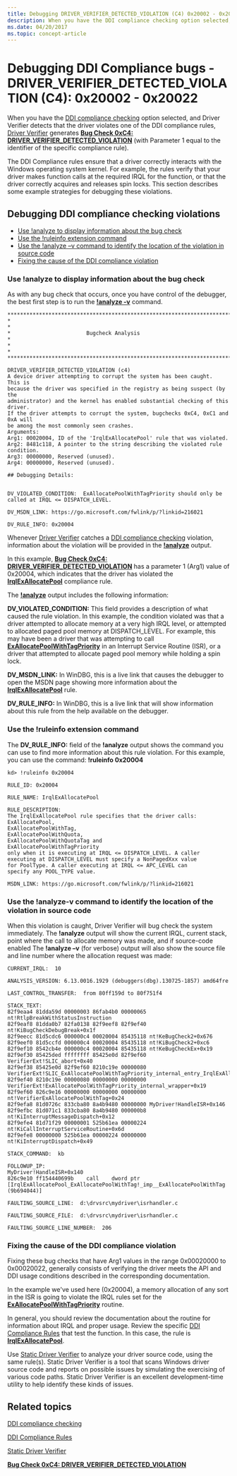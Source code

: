 ```yaml
---
title: Debugging DRIVER_VERIFIER_DETECTED_VIOLATION (C4) 0x20002 - 0x20022
description: When you have the DDI compliance checking option selected, and Driver Verifier detects that the driver violates one of the DDI compliance rules, Driver Verifier generates Bug Check 0xC4 DRIVER_VERIFIER_DETECTED_VIOLATION (with Parameter 1 equal to the identifier of the specific compliance rule).
ms.date: 04/20/2017
ms.topic: concept-article
---
```


# Debugging DDI Compliance bugs - DRIVER\_VERIFIER\_DETECTED\_VIOLATION (C4): 0x20002 - 0x20022


When you have the [DDI compliance checking](ddi-compliance-checking.md) option selected, and Driver Verifier detects that the driver violates one of the DDI compliance rules, [Driver Verifier](driver-verifier.md) generates [**Bug Check 0xC4: DRIVER\_VERIFIER\_DETECTED\_VIOLATION**](../debugger/bug-check-0xc4--driver-verifier-detected-violation.md) (with Parameter 1 equal to the identifier of the specific compliance rule).

The DDI Compliance rules ensure that a driver correctly interacts with the Windows operating system kernel. For example, the rules verify that your driver makes function calls at the required IRQL for the function, or that the driver correctly acquires and releases spin locks. This section describes some example strategies for debugging these violations.

## Debugging DDI compliance checking violations


-   [Use !analyze to display information about the bug check](#use-analyze-to-display-information-about-the-bug-check)
-   [Use the !ruleinfo extension command](#use-the-ruleinfo-extension-command)
-   [Use the !analyze –v command to identify the location of the violation in source code](#use-the-analyze-v-command-to-identify-the-location-of-the-violation-in-source-code)
-   [Fixing the cause of the DDI compliance violation](#fixing-the-cause-of-the-ddi-compliance-violation)

### Use !analyze to display information about the bug check

As with any bug check that occurs, once you have control of the debugger, the best first step is to run the [**!analyze -v**](../debuggercmds/-analyze.md) command.

```
*******************************************************************************
*                                                                             *
*                        Bugcheck Analysis                                    *
*                                                                             *
*******************************************************************************

DRIVER_VERIFIER_DETECTED_VIOLATION (c4)
A device driver attempting to corrupt the system has been caught.  This is
because the driver was specified in the registry as being suspect (by the
administrator) and the kernel has enabled substantial checking of this driver.
If the driver attempts to corrupt the system, bugchecks 0xC4, 0xC1 and 0xA will
be among the most commonly seen crashes.
Arguments:
Arg1: 00020004, ID of the 'IrqlExAllocatePool' rule that was violated.
Arg2: 8481c118, A pointer to the string describing the violated rule condition.
Arg3: 00000000, Reserved (unused).
Arg4: 00000000, Reserved (unused).

## Debugging Details:


DV_VIOLATED_CONDITION:  ExAllocatePoolWithTagPriority should only be called at IRQL <= DISPATCH_LEVEL.

DV_MSDN_LINK: https://go.microsoft.com/fwlink/p/?linkid=216021

DV_RULE_INFO: 0x20004
```

Whenever [Driver Verifier](driver-verifier.md) catches a [DDI compliance checking](ddi-compliance-checking.md) violation, information about the violation will be provided in the [**!analyze**](../debuggercmds/-analyze.md) output.

In this example, [**Bug Check 0xC4: DRIVER\_VERIFIER\_DETECTED\_VIOLATION**](../debugger/bug-check-0xc4--driver-verifier-detected-violation.md) has a parameter 1 (Arg1) value of 0x20004, which indicates that the driver has violated the [**IrqlExAllocatePool**](./wdm-irqlexallocatepool.md) compliance rule.

The [**!analyze**](../debuggercmds/-analyze.md) output includes the following information:

**DV\_VIOLATED\_CONDITION:** This field provides a description of what caused the rule violation. In this example, the condition violated was that a driver attempted to allocate memory at a very high IRQL level, or attempted to allocated paged pool memory at DISPATCH\_LEVEL. For example, this may have been a driver that was attempting to call [**ExAllocatePoolWithTagPriority**](/windows-hardware/drivers/ddi/wdm/nf-wdm-exallocatepoolwithtagpriority) in an Interrupt Service Routine (ISR), or a driver that attempted to allocate paged pool memory while holding a spin lock.

**DV\_MSDN\_LINK:** In WinDBG, this is a live link that causes the debugger to open the MSDN page showing more information about the [**IrqlExAllocatePool**](./wdm-irqlexallocatepool.md) rule.

**DV\_RULE\_INFO:** In WinDBG, this is a live link that will show information about this rule from the help available on the debugger.

### Use the !ruleinfo extension command

The **DV\_RULE\_INFO:** field of the **!analyze** output shows the command you can use to find more information about this rule violation. For this example, you can use the command: **!ruleinfo 0x20004**

```
kd> !ruleinfo 0x20004

RULE_ID: 0x20004

RULE_NAME: IrqlExAllocatePool

RULE_DESCRIPTION:
The IrqlExAllocatePool rule specifies that the driver calls:
ExAllocatePool,
ExAllocatePoolWithTag,
ExAllocatePoolWithQuota,
ExAllocatePoolWithQuotaTag and
ExAllocatePoolWithTagPriority
only when it is executing at IRQL <= DISPATCH_LEVEL. A caller
executing at DISPATCH_LEVEL must specify a NonPagedXxx value
for PoolType. A caller executing at IRQL <= APC_LEVEL can
specify any POOL_TYPE value.

MSDN_LINK: https://go.microsoft.com/fwlink/p/?linkid=216021
```

### Use the !analyze-v command to identify the location of the violation in source code

When this violation is caught, Driver Verifier will bug check the system immediately. The **!analyze** output will show the current IRQL, current stack, point where the call to allocate memory was made, and if source-code enabled The **!analyze –v** (for verbose) output will also show the source file and line number where the allocation request was made:

```
CURRENT_IRQL:  10

ANALYSIS_VERSION: 6.13.0016.1929 (debuggers(dbg).130725-1857) amd64fre

LAST_CONTROL_TRANSFER:  from 80ff159d to 80f751f4

STACK_TEXT:  
82f9eaa4 81dda59d 00000003 86fab4b0 00000065 nt!RtlpBreakWithStatusInstruction
82f9eaf8 81dda0b7 82fa0138 82f9eef8 82f9ef40 nt!KiBugCheckDebugBreak+0x1f
82f9eecc 81d5cdc6 000000c4 00020004 85435118 nt!KeBugCheck2+0x676
82f9eef0 81d5ccfd 000000c4 00020004 85435118 nt!KiBugCheck2+0xc6
82f9ef10 8542cb4e 000000c4 00020004 85435118 nt!KeBugCheckEx+0x19
82f9ef30 85425ded ffffffff 85425e0d 82f9ef60 VerifierExt!SLIC_abort+0x40
82f9ef38 85425e0d 82f9ef60 8210c19e 00000080 VerifierExt!SLIC_ExAllocatePoolWithTagPriority_internal_entry_IrqlExAllocatePool+0x6f
82f9ef40 8210c19e 00000080 00000000 00000000 VerifierExt!ExAllocatePoolWithTagPriority_internal_wrapper+0x19
82f9ef60 826c9e16 00000000 00000000 00000000 nt!VerifierExAllocatePoolWithTag+0x24
82f9efa8 81d0726c 833cba80 8a4b9480 00000000 MyDriver!HandleISR+0x146
82f9efbc 81d071c1 833cba80 8a4b9480 000000b8 nt!KiInterruptMessageDispatch+0x12
82f9efe4 81d71f29 00000001 525b61ea 00000224 nt!KiCallInterruptServiceRoutine+0x6d
82f9efe8 00000000 525b61ea 00000224 00000000 nt!KiInterruptDispatch+0x49

STACK_COMMAND:  kb

FOLLOWUP_IP: 
MyDriver!HandleISR+0x140
826c9e10 ff154440699b    call    dword ptr [IrqlExAllocatePool_ExAllocatePoolWithTag!_imp__ExAllocatePoolWithTag (9b694044)]

FAULTING_SOURCE_LINE:  d:\drvsrc\mydriver\isrhandler.c

FAULTING_SOURCE_FILE:  d:\drvsrc\mydriver\isrhandler.c

FAULTING_SOURCE_LINE_NUMBER:  206
```

### Fixing the cause of the DDI compliance violation

Fixing these bug checks that have Arg1 values in the range 0x00020000 to 0x00020022, generally consists of verifying the driver meets the API and DDI usage conditions described in the corresponding documentation.

In the example we've used here (0x20004), a memory allocation of any sort in the ISR is going to violate the IRQL rules set for the [**ExAllocatePoolWithTagPriority**](/windows-hardware/drivers/ddi/wdm/nf-wdm-exallocatepoolwithtagpriority) routine.

In general, you should review the documentation about the routine for information about IRQL and proper usage. Review the specific [DDI Compliance Rules](./static-driver-verifier-rules.md) that test the function. In this case, the rule is [**IrqlExAllocatePool**](./wdm-irqlexallocatepool.md).

Use [Static Driver Verifier](static-driver-verifier.md) to analyze your driver source code, using the same rule(s). Static Driver Verifier is a tool that scans Windows driver source code and reports on possible issues by simulating the exercising of various code paths. Static Driver Verifier is an excellent development-time utility to help identify these kinds of issues.

## Related topics


[DDI compliance checking](ddi-compliance-checking.md)

[DDI Compliance Rules](./static-driver-verifier-rules.md)

[Static Driver Verifier](static-driver-verifier.md)

[**Bug Check 0xC4: DRIVER\_VERIFIER\_DETECTED\_VIOLATION**](../debugger/bug-check-0xc4--driver-verifier-detected-violation.md)

